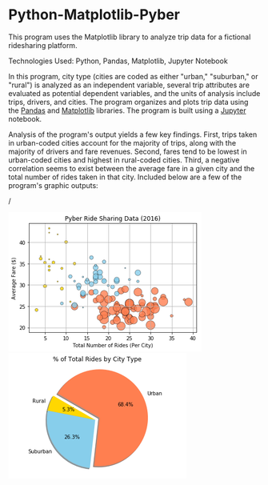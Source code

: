 # Python-Matplotlib-Pyber
This program uses the Matplotlib library to analyze trip data for a fictional ridesharing platform.

Technologies Used: Python, Pandas, Matplotlib, Jupyter Notebook

In this program, city type (cities are coded as either "urban," "suburban," or "rural") is analyzed as an independent variable, several trip attributes are evaluated as potential dependent variables, and the units of analysis include trips, drivers, and cities. The program organizes and plots trip data using the [Pandas](https://pandas.pydata.org/) and [Matplotlib](https://matplotlib.org/index.html) libraries. The program is built using a [Jupyter](https://jupyter.org/) notebook.

Analysis of the program's output yields a few key findings. First, trips taken in urban-coded cities account for the majority of trips, along with the majority of drivers and fare revenues. Second, fares tend to be lowest in urban-coded cities and highest in rural-coded cities. Third, a negative correlation seems to exist between the average fare in a given city and the total number of rides taken in that city. Included below are a few of the program's graphic outputs:

/

![Image of Scatter Plot Code](images/Pyber_Scatter_Plot.png)![Image of Pie Chart Code](images/Pyber_Pie_Chart.png)
